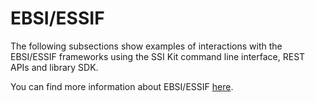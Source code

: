 # EBSI/ESSIF

The following subsections show examples of interactions with the EBSI/ESSIF frameworks using the SSI Kit command line interface, REST APIs and library SDK.

You can find more information about EBSI/ESSIF [here](../README.md).

##
